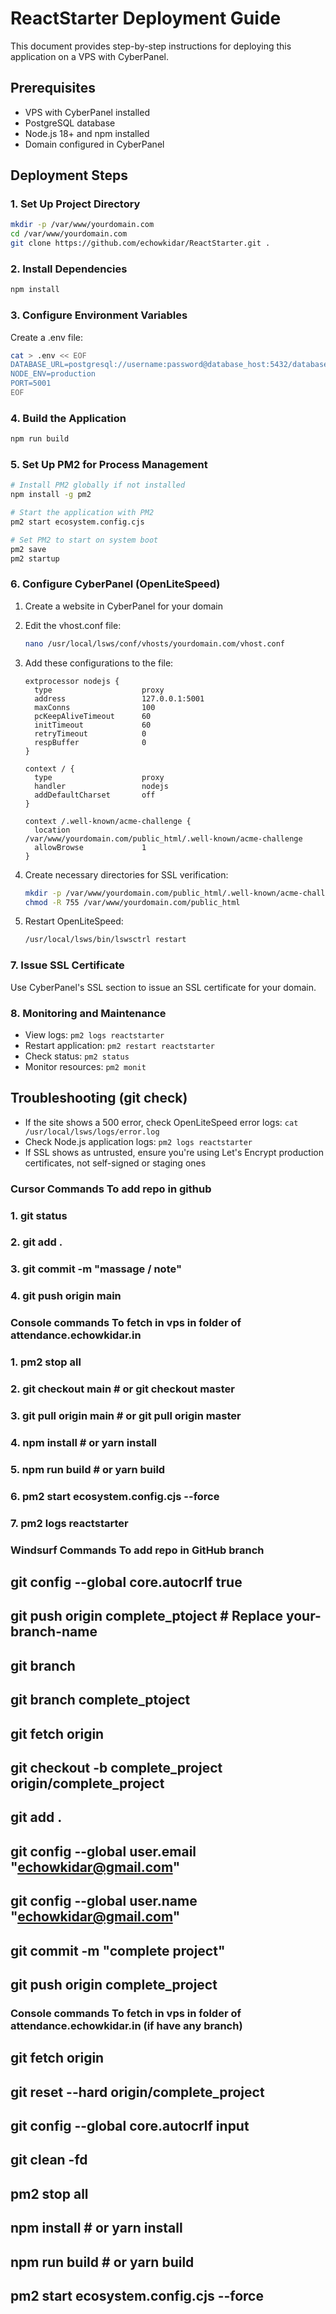 # ReactStarter Deployment Guide

This document provides step-by-step instructions for deploying this application on a VPS with CyberPanel.

## Prerequisites
- VPS with CyberPanel installed
- PostgreSQL database
- Node.js 18+ and npm installed
- Domain configured in CyberPanel

## Deployment Steps

### 1. Set Up Project Directory
```bash
mkdir -p /var/www/yourdomain.com
cd /var/www/yourdomain.com
git clone https://github.com/echowkidar/ReactStarter.git .
```

### 2. Install Dependencies
```bash
npm install
```

### 3. Configure Environment Variables
Create a .env file:
```bash
cat > .env << EOF
DATABASE_URL=postgresql://username:password@database_host:5432/database_name
NODE_ENV=production
PORT=5001
EOF
```

### 4. Build the Application
```bash
npm run build
```

### 5. Set Up PM2 for Process Management
```bash
# Install PM2 globally if not installed
npm install -g pm2

# Start the application with PM2
pm2 start ecosystem.config.cjs

# Set PM2 to start on system boot
pm2 save
pm2 startup
```

### 6. Configure CyberPanel (OpenLiteSpeed)

1. Create a website in CyberPanel for your domain
2. Edit the vhost.conf file:
   ```bash
   nano /usr/local/lsws/conf/vhosts/yourdomain.com/vhost.conf
   ```

3. Add these configurations to the file:
   ```
   extprocessor nodejs {
     type                    proxy
     address                 127.0.0.1:5001
     maxConns                100
     pcKeepAliveTimeout      60
     initTimeout             60
     retryTimeout            0
     respBuffer              0
   }

   context / {
     type                    proxy
     handler                 nodejs
     addDefaultCharset       off
   }

   context /.well-known/acme-challenge {
     location                /var/www/yourdomain.com/public_html/.well-known/acme-challenge
     allowBrowse             1
   }
   ```

4. Create necessary directories for SSL verification:
   ```bash
   mkdir -p /var/www/yourdomain.com/public_html/.well-known/acme-challenge
   chmod -R 755 /var/www/yourdomain.com/public_html
   ```

5. Restart OpenLiteSpeed:
   ```bash
   /usr/local/lsws/bin/lswsctrl restart
   ```

### 7. Issue SSL Certificate
Use CyberPanel's SSL section to issue an SSL certificate for your domain.

### 8. Monitoring and Maintenance

- View logs: `pm2 logs reactstarter`
- Restart application: `pm2 restart reactstarter`
- Check status: `pm2 status`
- Monitor resources: `pm2 monit`

## Troubleshooting (git check)

- If the site shows a 500 error, check OpenLiteSpeed error logs: `cat /usr/local/lsws/logs/error.log`
- Check Node.js application logs: `pm2 logs reactstarter`
- If SSL shows as untrusted, ensure you're using Let's Encrypt production certificates, not self-signed or staging ones 

### Cursor Commands To add repo in github
### 1. git status
### 2. git add . 
### 3. git commit -m "massage / note"
### 4. git push origin main

### Console commands To fetch in vps in folder of attendance.echowkidar.in
### 1. pm2 stop all
### 2. git checkout main # or git checkout master
### 3. git pull origin main # or git pull origin master
### 4. npm install # or yarn install
### 5. npm run build # or yarn build
### 6. pm2 start ecosystem.config.cjs --force
### 7. pm2 logs reactstarter


### Windsurf Commands To add repo in GitHub branch
## git config --global core.autocrlf true
## git push origin complete_ptoject # Replace your-branch-name
## git branch
## git branch complete_ptoject
## git fetch origin
## git checkout -b complete_project origin/complete_project
## git add .
## git config --global user.email "echowkidar@gmail.com"
## git config --global user.name "echowkidar@gmail.com"
## git commit -m "complete project"
## git push origin complete_project


### Console commands To fetch in vps in folder of attendance.echowkidar.in (if have any branch)
## git fetch origin
## git reset --hard origin/complete_project
## git config --global core.autocrlf input
## git clean -fd
## pm2 stop all
## npm install # or yarn install
## npm run build # or yarn build
## pm2 start ecosystem.config.cjs --force